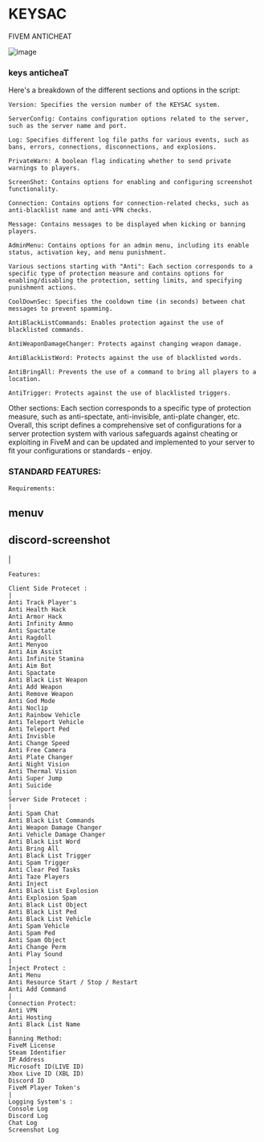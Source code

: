 # KEYSAC
FIVEM ANTICHEAT

![image](https://github.com/Ceilo/KEYSAC/assets/49612041/2454c60a-2803-4126-b5ee-594998fca473)

### keys anticheaT

Here's a breakdown of the different sections and options in the script:

```Version: Specifies the version number of the KEYSAC system.```

```ServerConfig: Contains configuration options related to the server, such as the server name and port.```

```Log: Specifies different log file paths for various events, such as bans, errors, connections, disconnections, and explosions.```

```PrivateWarn: A boolean flag indicating whether to send private warnings to players.```

```ScreenShot: Contains options for enabling and configuring screenshot functionality.```

```Connection: Contains options for connection-related checks, such as anti-blacklist name and anti-VPN checks.```

```Message: Contains messages to be displayed when kicking or banning players.```

```AdminMenu: Contains options for an admin menu, including its enable status, activation key, and menu punishment.```

```Various sections starting with "Anti": Each section corresponds to a specific type of protection measure and contains options for enabling/disabling the protection, setting limits, and specifying punishment actions.```

```CoolDownSec: Specifies the cooldown time (in seconds) between chat messages to prevent spamming.```

```AntiBlackListCommands: Enables protection against the use of blacklisted commands.```

```AntiWeaponDamageChanger: Protects against changing weapon damage.```

```AntiBlackListWord: Protects against the use of blacklisted words.```

```AntiBringAll: Prevents the use of a command to bring all players to a location.```

```AntiTrigger: Protects against the use of blacklisted triggers.```

Other sections: Each section corresponds to a specific type of protection measure, such as anti-spectate, anti-invisible, anti-plate changer, etc.
Overall, this script defines a comprehensive set of configurations for a server protection system with various safeguards against cheating or exploiting in FiveM and can be updated and implemented to your server to fit your configurations or standards - enjoy.


### STANDARD FEATURES:

```
Requirements:
```
## menuv 
## discord-screenshot
|

```
Features:
```
```
Client Side Protecet :
|
Anti Track Player's
Anti Health Hack
Anti Armor Hack
Anti Infinity Ammo
Anti Spactate
Anti Ragdoll
Anti Menyoo
Anti Aim Assist
Anti Infinite Stamina
Anti Aim Bot
Anti Spactate
Anti Black List Weapon
Anti Add Weapon
Anti Remove Weapon
Anti God Mode
Anti Noclip
Anti Rainbow Vehicle
Anti Teleport Vehicle
Anti Teleport Ped
Anti Invisble
Anti Change Speed
Anti Free Camera
Anti Plate Changer
Anti Night Vision
Anti Thermal Vision
Anti Super Jump
Anti Suicide
|
Server Side Protecet :
|
Anti Spam Chat
Anti Black List Commands
Anti Weapon Damage Changer
Anti Vehicle Damage Changer
Anti Black List Word
Anti Bring All
Anti Black List Trigger
Anti Spam Trigger
Anti Clear Ped Tasks
Anti Taze Players
Anti Inject
Anti Black List Explosion
Anti Explosion Spam
Anti Black List Object
Anti Black List Ped
Anti Black List Vehicle
Anti Spam Vehicle
Anti Spam Ped
Anti Spam Object
Anti Change Perm
Anti Play Sound
|
Inject Protect :
Anti Menu
Anti Resource Start / Stop / Restart
Anti Add Command
|
Connection Protect:
Anti VPN
Anti Hosting
Anti Black List Name
|
Banning Method:
FiveM License
Steam Identifier
IP Address
Microsoft ID(LIVE ID)
Xbox Live ID (XBL ID)
Discord ID
FiveM Player Token's
|
Logging System's :
Console Log
Discord Log
Chat Log
Screenshot Log
```
